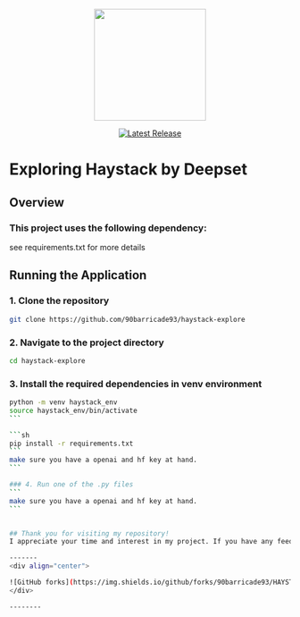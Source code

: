 <!-- # https://haystack.deepset.ai/tutorials 
# Explored Beginner section of Haystack Tutorials
# Sunday 15/09/2024 08:00-12:00 -->


<div style="margin-top:5%;" align="center">
<img src="https://ai-infrastructure.org/wp-content/uploads/2023/08/Haystack-Logo_deepset.png" height="200">
</div>
<div align="center">

[![Latest Release](https://img.shields.io/badge/Latest%20Version-0.3.0-blue?logo=github)](https://github.com/90barricade93/HAYSTACK-EXPLORE/commits/main)
</div>

# Exploring Haystack by Deepset

## Overview  

###  This project uses the following dependency:

see requirements.txt for more details

## Running the Application

### 1. Clone the repository
```sh
git clone https://github.com/90barricade93/haystack-explore
```

### 2. Navigate to the project directory
```sh
cd haystack-explore
```

### 3. Install the required dependencies in venv environment
````sh
python -m venv haystack_env
source haystack_env/bin/activate  
```

```sh
pip install -r requirements.txt
```
make sure you have a openai and hf key at hand.
```

### 4. Run one of the .py files
```
make sure you have a openai and hf key at hand.
```


## Thank you for visiting my repository!
I appreciate your time and interest in my project. If you have any feedback or suggestions, please feel free to reach out. I’m always eager to learn and improve!

-------
<div align="center">

![GitHub forks](https://img.shields.io/github/forks/90barricade93/HAYSTACK-EXPLORE) &ensp; Raymond de Vries &ensp; ![GitHub stars](https://img.shields.io/github/stars/90barricade93/HAYSTACK-EXPLORE) 
</div>

--------


